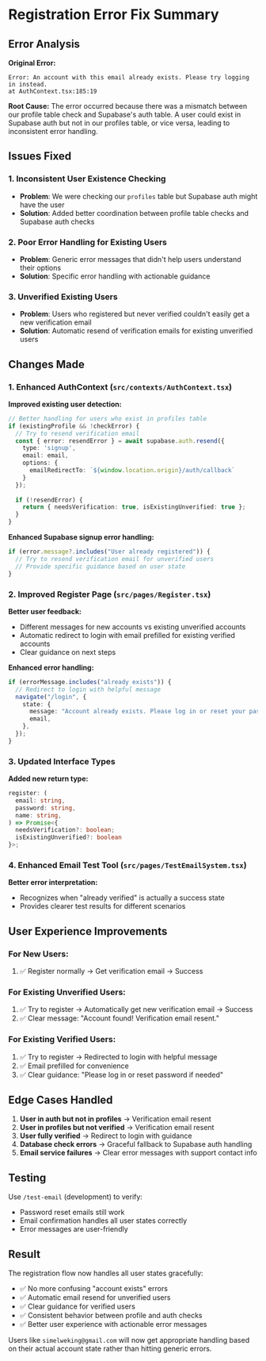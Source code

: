 # Registration Error Fix Summary

## Error Analysis

**Original Error:**
```
Error: An account with this email already exists. Please try logging in instead.
at AuthContext.tsx:185:19
```

**Root Cause:**
The error occurred because there was a mismatch between our profile table check and Supabase's auth table. A user could exist in Supabase auth but not in our profiles table, or vice versa, leading to inconsistent error handling.

## Issues Fixed

### 1. **Inconsistent User Existence Checking**
- **Problem**: We were checking our `profiles` table but Supabase auth might have the user
- **Solution**: Added better coordination between profile table checks and Supabase auth checks

### 2. **Poor Error Handling for Existing Users**
- **Problem**: Generic error messages that didn't help users understand their options
- **Solution**: Specific error handling with actionable guidance

### 3. **Unverified Existing Users**
- **Problem**: Users who registered but never verified couldn't easily get a new verification email
- **Solution**: Automatic resend of verification emails for existing unverified users

## Changes Made

### 1. Enhanced AuthContext (`src/contexts/AuthContext.tsx`)

**Improved existing user detection:**
```typescript
// Better handling for users who exist in profiles table
if (existingProfile && !checkError) {
  // Try to resend verification email
  const { error: resendError } = await supabase.auth.resend({
    type: 'signup',
    email: email,
    options: {
      emailRedirectTo: `${window.location.origin}/auth/callback`
    }
  });
  
  if (!resendError) {
    return { needsVerification: true, isExistingUnverified: true };
  }
}
```

**Enhanced Supabase signup error handling:**
```typescript
if (error.message?.includes("User already registered")) {
  // Try to resend verification email for unverified users
  // Provide specific guidance based on user state
}
```

### 2. Improved Register Page (`src/pages/Register.tsx`)

**Better user feedback:**
- Different messages for new accounts vs existing unverified accounts
- Automatic redirect to login with email prefilled for existing verified accounts
- Clear guidance on next steps

**Enhanced error handling:**
```typescript
if (errorMessage.includes("already exists")) {
  // Redirect to login with helpful message
  navigate("/login", {
    state: {
      message: "Account already exists. Please log in or reset your password.",
      email,
    },
  });
}
```

### 3. Updated Interface Types

**Added new return type:**
```typescript
register: (
  email: string,
  password: string,
  name: string,
) => Promise<{ 
  needsVerification?: boolean; 
  isExistingUnverified?: boolean 
}>;
```

### 4. Enhanced Email Test Tool (`src/pages/TestEmailSystem.tsx`)

**Better error interpretation:**
- Recognizes when "already verified" is actually a success state
- Provides clearer test results for different scenarios

## User Experience Improvements

### For New Users:
1. ✅ Register normally → Get verification email → Success

### For Existing Unverified Users:
1. ✅ Try to register → Automatically get new verification email → Success
2. ✅ Clear message: "Account found! Verification email resent."

### For Existing Verified Users:
1. ✅ Try to register → Redirected to login with helpful message
2. ✅ Email prefilled for convenience
3. ✅ Clear guidance: "Please log in or reset password if needed"

## Edge Cases Handled

1. **User in auth but not in profiles** → Verification email resent
2. **User in profiles but not verified** → Verification email resent  
3. **User fully verified** → Redirect to login with guidance
4. **Database check errors** → Graceful fallback to Supabase auth handling
5. **Email service failures** → Clear error messages with support contact info

## Testing

Use `/test-email` (development) to verify:
- Password reset emails still work
- Email confirmation handles all user states correctly
- Error messages are user-friendly

## Result

The registration flow now handles all user states gracefully:
- ✅ No more confusing "account exists" errors
- ✅ Automatic email resend for unverified users  
- ✅ Clear guidance for verified users
- ✅ Consistent behavior between profile and auth checks
- ✅ Better user experience with actionable error messages

Users like `simelweking@gmail.com` will now get appropriate handling based on their actual account state rather than hitting generic errors.
